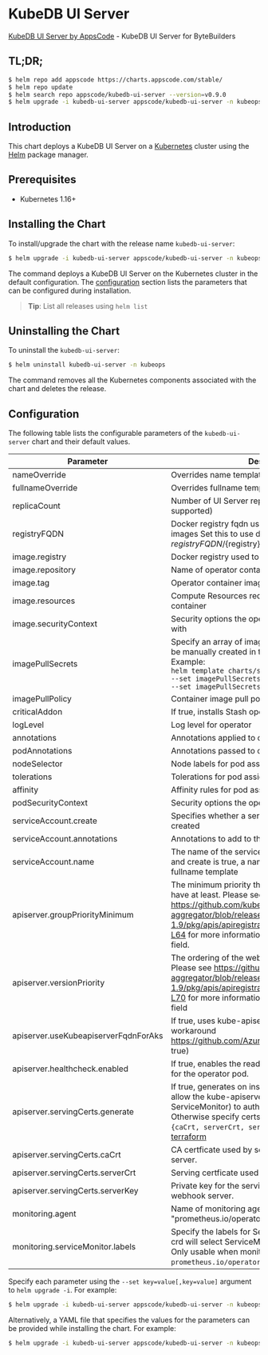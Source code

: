 # KubeDB UI Server

[KubeDB UI Server by AppsCode](https://github.com/kubedb/ui-server) - KubeDB UI Server for ByteBuilders

## TL;DR;

```bash
$ helm repo add appscode https://charts.appscode.com/stable/
$ helm repo update
$ helm search repo appscode/kubedb-ui-server --version=v0.9.0
$ helm upgrade -i kubedb-ui-server appscode/kubedb-ui-server -n kubeops --create-namespace --version=v0.9.0
```

## Introduction

This chart deploys a KubeDB UI Server on a [Kubernetes](http://kubernetes.io) cluster using the [Helm](https://helm.sh) package manager.

## Prerequisites

- Kubernetes 1.16+

## Installing the Chart

To install/upgrade the chart with the release name `kubedb-ui-server`:

```bash
$ helm upgrade -i kubedb-ui-server appscode/kubedb-ui-server -n kubeops --create-namespace --version=v0.9.0
```

The command deploys a KubeDB UI Server on the Kubernetes cluster in the default configuration. The [configuration](#configuration) section lists the parameters that can be configured during installation.

> **Tip**: List all releases using `helm list`

## Uninstalling the Chart

To uninstall the `kubedb-ui-server`:

```bash
$ helm uninstall kubedb-ui-server -n kubeops
```

The command removes all the Kubernetes components associated with the chart and deletes the release.

## Configuration

The following table lists the configurable parameters of the `kubedb-ui-server` chart and their default values.

|              Parameter               |                                                                                                                                                                          Description                                                                                                                                                                           |            Default             |
|--------------------------------------|----------------------------------------------------------------------------------------------------------------------------------------------------------------------------------------------------------------------------------------------------------------------------------------------------------------------------------------------------------------|--------------------------------|
| nameOverride                         | Overrides name template                                                                                                                                                                                                                                                                                                                                        | <code>""</code>                |
| fullnameOverride                     | Overrides fullname template                                                                                                                                                                                                                                                                                                                                    | <code>""</code>                |
| replicaCount                         | Number of UI Server replicas to create (only 1 is supported)                                                                                                                                                                                                                                                                                                   | <code>1</code>                 |
| registryFQDN                         | Docker registry fqdn used to pull KubeDB related images Set this to use docker registry hosted at ${registryFQDN}/${registry}/${image}                                                                                                                                                                                                                         | <code>ghcr.io</code>           |
| image.registry                       | Docker registry used to pull operator image                                                                                                                                                                                                                                                                                                                    | <code>kubedb</code>            |
| image.repository                     | Name of operator container image                                                                                                                                                                                                                                                                                                                               | <code>kubedb-ui-server</code>  |
| image.tag                            | Operator container image tag                                                                                                                                                                                                                                                                                                                                   | <code>""</code>                |
| image.resources                      | Compute Resources required by the operator container                                                                                                                                                                                                                                                                                                           | <code>{}</code>                |
| image.securityContext                | Security options the operator container should run with                                                                                                                                                                                                                                                                                                        | <code>{}</code>                |
| imagePullSecrets                     | Specify an array of imagePullSecrets. Secrets must be manually created in the namespace. <br> Example: <br> `helm template charts/stash \` <br> `--set imagePullSecrets[0].name=sec0 \` <br> `--set imagePullSecrets[1].name=sec1`                                                                                                                             | <code>[]</code>                |
| imagePullPolicy                      | Container image pull policy                                                                                                                                                                                                                                                                                                                                    | <code>Always</code>            |
| criticalAddon                        | If true, installs Stash operator as critical addon                                                                                                                                                                                                                                                                                                             | <code>false</code>             |
| logLevel                             | Log level for operator                                                                                                                                                                                                                                                                                                                                         | <code>3</code>                 |
| annotations                          | Annotations applied to operator deployment                                                                                                                                                                                                                                                                                                                     | <code>{}</code>                |
| podAnnotations                       | Annotations passed to operator pod(s).                                                                                                                                                                                                                                                                                                                         | <code>{}</code>                |
| nodeSelector                         | Node labels for pod assignment                                                                                                                                                                                                                                                                                                                                 | <code>{}</code>                |
| tolerations                          | Tolerations for pod assignment                                                                                                                                                                                                                                                                                                                                 | <code>[]</code>                |
| affinity                             | Affinity rules for pod assignment                                                                                                                                                                                                                                                                                                                              | <code>{}</code>                |
| podSecurityContext                   | Security options the operator pod should run with.                                                                                                                                                                                                                                                                                                             | <code>{"fsGroup":65535}</code> |
| serviceAccount.create                | Specifies whether a service account should be created                                                                                                                                                                                                                                                                                                          | <code>true</code>              |
| serviceAccount.annotations           | Annotations to add to the service account                                                                                                                                                                                                                                                                                                                      | <code>{}</code>                |
| serviceAccount.name                  | The name of the service account to use. If not set and create is true, a name is generated using the fullname template                                                                                                                                                                                                                                         | <code></code>                  |
| apiserver.groupPriorityMinimum       | The minimum priority the webhook api group should have at least. Please see https://github.com/kubernetes/kube-aggregator/blob/release-1.9/pkg/apis/apiregistration/v1beta1/types.go#L58-L64 for more information on proper values of this field.                                                                                                              | <code>10000</code>             |
| apiserver.versionPriority            | The ordering of the webhook api inside of the group. Please see https://github.com/kubernetes/kube-aggregator/blob/release-1.9/pkg/apis/apiregistration/v1beta1/types.go#L66-L70 for more information on proper values of this field                                                                                                                           | <code>15</code>                |
| apiserver.useKubeapiserverFqdnForAks | If true, uses kube-apiserver FQDN for AKS cluster to workaround https://github.com/Azure/AKS/issues/522 (default true)                                                                                                                                                                                                                                         | <code>true</code>              |
| apiserver.healthcheck.enabled        | If true, enables the readiness and liveliness probes for the operator pod.                                                                                                                                                                                                                                                                                     | <code>false</code>             |
| apiserver.servingCerts.generate      | If true, generates on install/upgrade the certs that allow the kube-apiserver (and potentially ServiceMonitor) to authenticate operators pods. Otherwise specify certs in `apiserver.servingCerts.{caCrt, serverCrt, serverKey}`. See also: [example terraform](https://github.com/kubeops/installer/blob/master/charts/kubedb-ui-server/example-terraform.tf) | <code>true</code>              |
| apiserver.servingCerts.caCrt         | CA certficate used by serving certificate of webhook server.                                                                                                                                                                                                                                                                                                   | <code>""</code>                |
| apiserver.servingCerts.serverCrt     | Serving certficate used by webhook server.                                                                                                                                                                                                                                                                                                                     | <code>""</code>                |
| apiserver.servingCerts.serverKey     | Private key for the serving certificate used by webhook server.                                                                                                                                                                                                                                                                                                | <code>""</code>                |
| monitoring.agent                     | Name of monitoring agent (one of "prometheus.io", "prometheus.io/operator", "prometheus.io/builtin")                                                                                                                                                                                                                                                           | <code>""</code>                |
| monitoring.serviceMonitor.labels     | Specify the labels for ServiceMonitor. Prometheus crd will select ServiceMonitor using these labels. Only usable when monitoring agent is `prometheus.io/operator`.                                                                                                                                                                                            | <code>{}</code>                |


Specify each parameter using the `--set key=value[,key=value]` argument to `helm upgrade -i`. For example:

```bash
$ helm upgrade -i kubedb-ui-server appscode/kubedb-ui-server -n kubeops --create-namespace --version=v0.9.0 --set replicaCount=1
```

Alternatively, a YAML file that specifies the values for the parameters can be provided while
installing the chart. For example:

```bash
$ helm upgrade -i kubedb-ui-server appscode/kubedb-ui-server -n kubeops --create-namespace --version=v0.9.0 --values values.yaml
```
